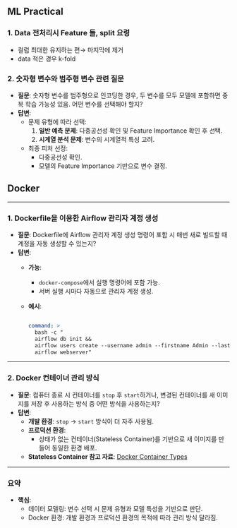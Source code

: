 ## ML Practical

### 1. Data 전처리시 Feature 들, split  요령

- 컬럼 최대한 유지하는 편→ 마지막에 제거
- data 적은 경우 k-fold

### **2. 숫자형 변수와 범주형 변수 관련 질문**

- **질문**: 숫자형 변수를 범주형으로 인코딩한 경우, 두 변수를 모두 모델에 포함하면 중복 학습 가능성 있음. 어떤 변수를 선택해야 할지?
- **답변**:
    - 문제 유형에 따라 선택:
        1. **일반 예측 문제**: 다중공선성 확인 및 Feature Importance 확인 후 선택.
        2. **시계열 분석 문제**: 변수의 시계열적 특성 고려.
    - 최종 피처 선정:
        - 다중공선성 확인.
        - 모델의 Feature Importance 기반으로 변수 결정.

## Docker

---

### **1. Dockerfile을 이용한 Airflow 관리자 계정 생성**

- **질문**: Dockerfile에 Airflow 관리자 계정 생성 명령어 포함 시 매번 새로 빌드할 때 계정을 자동 생성할 수 있는지?
- **답변**:
    - **가능**:
        - `docker-compose`에서 실행 명령어에 포함 가능.
        - 서버 실행 시마다 자동으로 관리자 계정 생성.
    - **예시**:
        
        ```yaml
        
        command: >
          bash -c "
          airflow db init &&
          airflow users create --username admin --firstname Admin --lastname User --role Admin --email admin@example.com --password admin &&
          airflow webserver"
        ```
        

---

### **2. Docker 컨테이너 관리 방식**

- **질문**: 컴퓨터 종료 시 컨테이너를 `stop` 후 `start`하거나, 변경된 컨테이너를 새 이미지를 저장 후 사용하는 방식 중 어떤 방식을 사용하는지?
- **답변**:
    - **개발 환경**: `stop` → `start` 방식이 더 자주 사용됨.
    - **프로덕션 환경**:
        - 상태가 없는 컨테이너(Stateless Container)를 기반으로 새 이미지를 만들어 동일한 환경 배포.
    - **Stateless Container 참고 자료**: [Docker Container Types](https://www.shiksha.com/online-courses/articles/different-types-of-docker-containers/)

---

### **요약**

- **핵심**:
    - 데이터 모델링: 변수 선택 시 문제 유형과 모델 특성을 기반으로 판단.
    - Docker 환경: 개발 환경과 프로덕션 환경의 목적에 따라 관리 방식 달라짐.